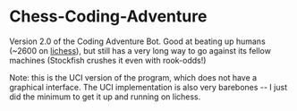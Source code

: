# Chess-Coding-Adventure
Version 2.0 of the Coding Adventure Bot. Good at beating up humans (~2600 on [lichess](https://lichess.org/@/CodingAdventureBot/playing)), but still has a very long way to go against its fellow machines (Stockfish crushes it even with rook-odds!)


Note: this is the UCI version of the program, which does not have a graphical interface. The UCI implementation is also very barebones -- I just did the minimum to get it up and running on lichess.
